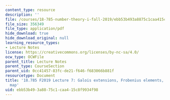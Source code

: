 ```yaml
---
content_type: resource
description: ''
file: /courses/18-785-number-theory-i-fall-2019/ebb53b493a8875c1caa415c8f9934f98_MIT18_785F19_lec7.pdf
file_size: 356349
file_type: application/pdf
hide_download: true
hide_download_original: null
learning_resource_types:
- Lecture Notes
license: https://creativecommons.org/licenses/by-nc-sa/4.0/
ocw_type: OCWFile
parent_title: Lecture Notes
parent_type: CourseSection
parent_uid: 0cc41457-83fc-de21-f646-f683066b881f
resourcetype: Document
title: '18.785 F2019 Lecture 7: Galois extensions, Frobenius elements, and the Artin
  map'
uid: ebb53b49-3a88-75c1-caa4-15c8f9934f98
---
```

